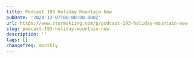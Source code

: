 ```yaml
---
title: Podcast 193 Holiday Mountain New
pubDate: '2024-12-07T00:00:00.000Z'
url: https://www.stormskiing.com/p/podcast-193-holiday-mountain-new
slug: podcast-193-holiday-mountain-new
description: ''
tags: []
changefreq: monthly
---
```


<!-- Add post content below -->
